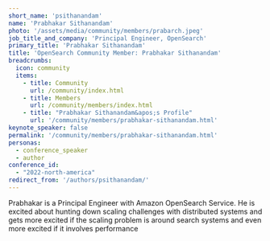 ```yaml
---
short_name: 'psithanandam'
name: 'Prabhakar Sithanandam'
photo: '/assets/media/community/members/prabarch.jpeg'
job_title_and_company: 'Principal Engineer, OpenSearch'
primary_title: 'Prabhakar Sithanandam'
title: 'OpenSearch Community Member: Prabhakar Sithanandam'
breadcrumbs:
  icon: community
  items:
    - title: Community
      url: /community/index.html
    - title: Members
      url: /community/members/index.html
    - title: "Prabhakar Sithanandam&apos;s Profile"
      url: '/community/members/prabhakar-sithanandam.html'
keynote_speaker: false
permalink: '/community/members/prabhakar-sithanandam.html'
personas:
  - conference_speaker
  - author
conference_id:
  - "2022-north-america"
redirect_from: '/authors/psithanandam/'
---
```

Prabhakar is a Principal Engineer with Amazon OpenSearch Service. He is excited about hunting down scaling challenges with distributed systems and gets more excited if the scaling problem is around search systems and even more excited if it involves performance
